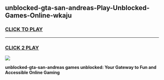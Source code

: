 
## unblocked-gta-san-andreas-Play-Unblocked-Games-Online-wkaju
<h3>
<a href="https://premium76.site?title=unblocked-gta-san-andreas&ref=25A">CLICK TO PLAY</a></h3>
<hr>

<h3>
<a href="https://premium76.site?title=unblocked-gta-san-andreas&ref=25A">CLICK 2 PLAY</a>
  
</h3>

<a href="https://premium76.site?title=unblocked-gta-san-andreas&ref=25A"><img src="https://clearcache.store/games.png"></a>


**unblocked-gta-san-andreas games unblocked: Your Gateway to Fun and Accessible Online Gaming**
